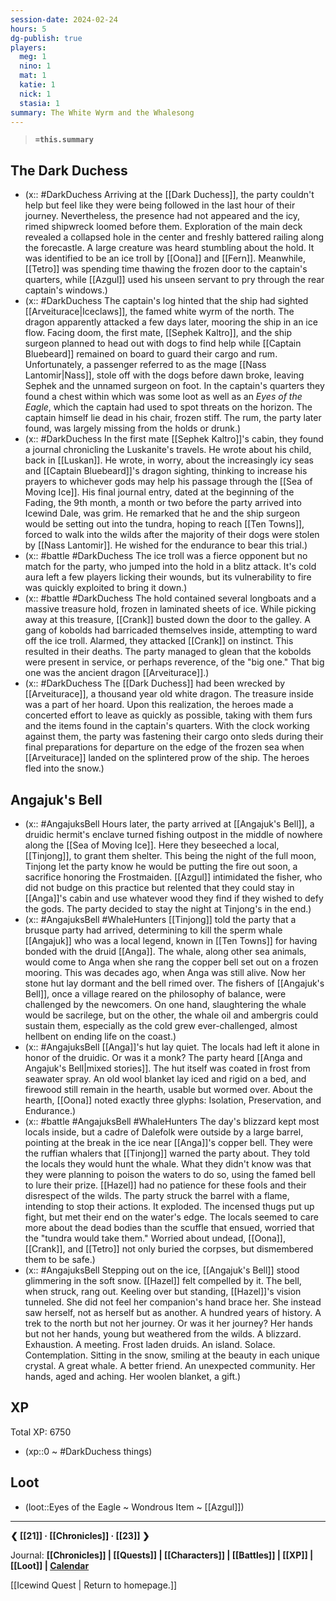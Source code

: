 ```yaml
---
session-date: 2024-02-24
hours: 5
dg-publish: true
players:
  meg: 1
  nino: 1
  mat: 1
  katie: 1
  nick: 1
  stasia: 1
summary: The White Wyrm and the Whalesong
---
```


> **`=this.summary`**
> 

## The Dark Duchess
- (x:: #DarkDuchess Arriving at the [[Dark Duchess]], the party couldn't help but feel like they were being followed in the last hour of their journey. Nevertheless, the presence had not appeared and the icy, rimed shipwreck loomed before them. Exploration of the main deck revealed a collapsed hole in the center and freshly battered railing along the forecastle. A large creature was heard stumbling about the hold. It was identified to be an ice troll by [[Oona]] and [[Fern]]. Meanwhile, [[Tetro]] was spending time thawing the frozen door to the captain's quarters, while [[Azgul]] used his unseen servant to pry through the rear captain's windows.)
- (x:: #DarkDuchess The captain's log hinted that the ship had sighted [[Arveiturace|Iceclaws]], the famed white wyrm of the north. The dragon apparently attacked a few days later, mooring the ship in an ice flow. Facing doom, the first mate, [[Sephek Kaltro]], and the ship surgeon planned to head out with dogs to find help while [[Captain Bluebeard]] remained on board to guard their cargo and rum. Unfortunately, a passenger referred to as the mage [[Nass Lantomir|Nass]], stole off with the dogs before dawn broke, leaving Sephek and the unnamed surgeon on foot. In the captain's quarters they found a chest within which was some loot as well as an *Eyes of the Eagle*, which the captain had used to spot threats on the horizon. The captain himself lie dead in his chair, frozen stiff. The rum, the party later found, was largely missing from the holds or drunk.)
- (x:: #DarkDuchess In the first mate [[Sephek Kaltro]]'s cabin, they found a journal chronicling the Luskanite's travels. He wrote about his child, back in [[Luskan]]. He wrote, in worry, about the increasingly icy seas and [[Captain Bluebeard]]'s dragon sighting, thinking to increase his prayers to whichever gods may help his passage through the [[Sea of Moving Ice]]. His final journal entry, dated at the beginning of the Fading, the 9th month, a month or two before the party arrived into Icewind Dale, was grim. He remarked that he and the ship surgeon would be setting out into the tundra, hoping to reach [[Ten Towns]], forced to walk into the wilds after the majority of their dogs were stolen by [[Nass Lantomir]]. He wished for the endurance to bear this trial.)
- (x:: #battle #DarkDuchess The ice troll was a fierce opponent but no match for the party, who jumped into the hold in a blitz attack. It's cold aura left a few players licking their wounds, but its vulnerability to fire was quickly exploited to bring it down.)
- (x:: #battle #DarkDuchess The hold contained several longboats and a massive treasure hold, frozen in laminated sheets of ice. While picking away at this treasure, [[Crank]] busted down the door to the galley. A gang of kobolds had barricaded themselves inside, attempting to ward off the ice troll. Alarmed, they attacked [[Crank]] on instinct. This resulted in their deaths. The party managed to glean that the kobolds were present in service, or perhaps reverence, of the "big one." That big one was the ancient dragon [[Arveiturace]].)
- (x:: #DarkDuchess The [[Dark Duchess]] had been wrecked by [[Arveiturace]], a thousand year old white dragon. The treasure inside was a part of her hoard. Upon this realization, the heroes made a concerted effort to leave as quickly as possible, taking with them furs and the items found in the captain's quarters. With the clock working against them, the party was fastening their cargo onto sleds during their final preparations for departure on the edge of the frozen sea when [[Arveiturace]] landed on the splintered prow of the ship. The heroes fled into the snow.)

## Angajuk's Bell
- (x:: #AngajuksBell Hours later, the party arrived at [[Angajuk's Bell]], a druidic hermit's enclave turned fishing outpost in the middle of nowhere along the [[Sea of Moving Ice]]. Here they beseeched a local, [[Tinjong]], to grant them shelter. This being the night of the full moon, Tinjong let the party know he would be putting the fire out soon, a sacrifice honoring the Frostmaiden. [[Azgul]] intimidated the fisher, who did not budge on this practice but relented that they could stay in [[Anga]]'s cabin and use whatever wood they find if they wished to defy the gods. The party decided to stay the night at Tinjong's in the end.)
- (x:: #AngajuksBell #WhaleHunters [[Tinjong]] told the party that a brusque party had arrived, determining to kill the sperm whale [[Angajuk]] who was a local legend, known in [[Ten Towns]] for having bonded with the druid [[Anga]]. The whale, along other sea animals, would come to Anga when she rang the copper bell set out on a frozen mooring. This was decades ago, when Anga was still alive. Now her stone hut lay dormant and the bell rimed over. The fishers of [[Angajuk's Bell]], once a village reared on the philosophy of balance, were challenged by the newcomers. On one hand, slaughtering the whale would be sacrilege, but on the other, the whale oil and ambergris could sustain them, especially as the cold grew ever-challenged, almost hellbent on ending life on the coast.)
- (x:: #AngajuksBell [[Anga]]'s hut lay quiet. The locals had left it alone in honor of the druidic. Or was it a monk? The party heard [[Anga and Angajuk's Bell|mixed stories]]. The hut itself was coated in frost from seawater spray. An old wool blanket lay iced and rigid on a bed, and firewood still remain in the hearth, usable but wormed over. About the hearth, [[Oona]] noted exactly three glyphs: Isolation, Preservation, and Endurance.)
- (x:: #battle #AngajuksBell #WhaleHunters The day's blizzard kept most locals inside, but a cadre of Dalefolk were outside by a large barrel, pointing at the break in the ice near [[Anga]]'s copper bell. They were the ruffian whalers that [[Tinjong]] warned the party about. They told the locals they would hunt the whale. What they didn't know was that they were planning to poison the waters to do so, using the famed bell to lure their prize. [[Hazel]] had no patience for these fools and their disrespect of the wilds. The party struck the barrel with a flame, intending to stop their actions. It exploded. The incensed thugs put up fight, but met their end on the water's edge. The locals seemed to care more about the dead bodies than the scuffle that ensued, worried that the "tundra would take them." Worried about undead, [[Oona]], [[Crank]], and [[Tetro]] not only buried the corpses, but dismembered them to be safe.)
- (x:: #AngajuksBell Stepping out on the ice, [[Angajuk's Bell]] stood glimmering in the soft snow. [[Hazel]] felt compelled by it. The bell, when struck, rang out. Keeling over but standing, [[Hazel]]'s vision tunneled. She did not feel her companion's hand brace her. She instead saw herself, not as herself but as another. A hundred years of history. A trek to the north but not her journey. Or was it her journey? Her hands but not her hands, young but weathered from the wilds. A blizzard. Exhaustion. A meeting. Frost laden druids. An island. Solace. Contemplation. Sitting in the snow, smiling at the beauty in each unique crystal. A great whale. A better friend. An unexpected community. Her hands, aged and aching. Her woolen blanket, a gift.)

## XP
Total XP: 6750
- (xp::0 ~ #DarkDuchess things)


## Loot
- (loot::Eyes of the Eagle ~ Wondrous Item ~ [[Azgul]])


---
**❮ [[21]] · [[Chronicles]] ·  [[23]] ❯**

Journal: **[[Chronicles]] | [[Quests]] |  [[Characters]] | [[Battles]] | [[XP]] | [[Loot]] | [Calendar](https://app.fantasy-calendar.com/calendars/38f9e3f5098bac1f655a4fb4241f35eb)**

[[Icewind Quest | Return to homepage.]]

